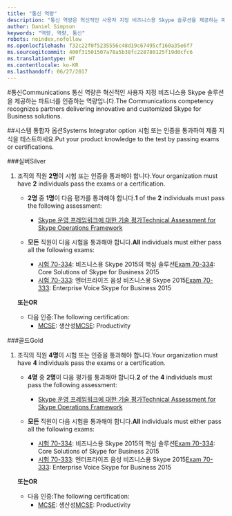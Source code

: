 ```yaml
---
title: "통신 역량"
description: "통신 역량은 혁신적인 사용자 지정 비즈니스용 Skype 솔루션을 제공하는 파트너를 인증하는 역량입니다."
author: Daniel Simpson
keywords: "역량, 역량, 통신"
robots: noindex,nofollow
ms.openlocfilehash: f32c22f0f5235556c48d19c67495cf160a35e6f7
ms.sourcegitcommit: 400f31501507a78a5b38fc228780125f19d0cfc6
ms.translationtype: HT
ms.contentlocale: ko-KR
ms.lasthandoff: 06/27/2017
---
```

#<a name="communications"></a><span data-ttu-id="613e6-104">통신</span><span class="sxs-lookup"><span data-stu-id="613e6-104">Communications</span></span>
<span data-ttu-id="613e6-105">통신 역량은 혁신적인 사용자 지정 비즈니스용 Skype 솔루션을 제공하는 파트너를 인증하는 역량입니다.</span><span class="sxs-lookup"><span data-stu-id="613e6-105">The Communications competency recognizes partners delivering innovative and customized Skype for Business solutions.</span></span>

##<a name="systems-integrator-option"></a><span data-ttu-id="613e6-106">시스템 통합자 옵션</span><span class="sxs-lookup"><span data-stu-id="613e6-106">Systems Integrator option</span></span>
<span data-ttu-id="613e6-107">시험 또는 인증을 통과하여 제품 지식을 테스트하세요.</span><span class="sxs-lookup"><span data-stu-id="613e6-107">Put your product knowledge to the test by passing exams or certifications.</span></span>
  
###<a name="silver"></a><span data-ttu-id="613e6-108">실버</span><span class="sxs-lookup"><span data-stu-id="613e6-108">Silver</span></span>

1. <span data-ttu-id="613e6-109">조직의 직원 **2명**이 시험 또는 인증을 통과해야 합니다.</span><span class="sxs-lookup"><span data-stu-id="613e6-109">Your organization must have **2** individuals pass the exams or a certification.</span></span>

    - <span data-ttu-id="613e6-110">**2명** 중 **1명**이 다음 평가를 통과해야 합니다.</span><span class="sxs-lookup"><span data-stu-id="613e6-110">**1** of the **2** individuals must pass the following assessment:</span></span>
        - [<span data-ttu-id="613e6-111">Skype 운영 프레임워크에 대한 기술 평가</span><span class="sxs-lookup"><span data-stu-id="613e6-111">Technical Assessment for Skype Operations Framework</span></span>](https://partneruniversity.microsoft.com/?whr=uri:MicrosoftAccount&courseId=16802&scoId=g6fMfp80C_5406265419)

    - <span data-ttu-id="613e6-112">**모든** 직원이 다음 시험을 통과해야 합니다.</span><span class="sxs-lookup"><span data-stu-id="613e6-112">**All** individuals must either pass all the following exams:</span></span>
        - <span data-ttu-id="613e6-113">[시험 70-334](https://www.microsoft.com/en-us/learning/exam-70-334.aspx): 비즈니스용 Skype 2015의 핵심 솔루션</span><span class="sxs-lookup"><span data-stu-id="613e6-113">[Exam 70-334](https://www.microsoft.com/en-us/learning/exam-70-334.aspx): Core Solutions of Skype for Business 2015</span></span>
        - <span data-ttu-id="613e6-114">[시험 70-333](https://www.microsoft.com/en-us/learning/exam-70-333.aspx): 엔터프라이즈 음성 비즈니스용 Skype 2015</span><span class="sxs-lookup"><span data-stu-id="613e6-114">[Exam 70-333](https://www.microsoft.com/en-us/learning/exam-70-333.aspx): Enterprise Voice Skype for Business 2015</span></span>

    **<span data-ttu-id="613e6-115">또는</span><span class="sxs-lookup"><span data-stu-id="613e6-115">OR</span></span>**

    - <span data-ttu-id="613e6-116">다음 인증:</span><span class="sxs-lookup"><span data-stu-id="613e6-116">The following certification:</span></span>
        - <span data-ttu-id="613e6-117">[MCSE](https://www.microsoft.com/en-us/learning/mcse-productivity-certification.aspx): 생산성</span><span class="sxs-lookup"><span data-stu-id="613e6-117">[MCSE](https://www.microsoft.com/en-us/learning/mcse-productivity-certification.aspx): Productivity</span></span>

###<a name="gold"></a><span data-ttu-id="613e6-118">골드</span><span class="sxs-lookup"><span data-stu-id="613e6-118">Gold</span></span>

1. <span data-ttu-id="613e6-119">조직의 직원 **4명**이 시험 또는 인증을 통과해야 합니다.</span><span class="sxs-lookup"><span data-stu-id="613e6-119">Your organization must have **4** individuals pass the exams or a certification.</span></span>

    - <span data-ttu-id="613e6-120">**4명** 중 **2명**이 다음 평가를 통과해야 합니다.</span><span class="sxs-lookup"><span data-stu-id="613e6-120">**2** of the **4** individuals must pass the following assessment:</span></span>
        - [<span data-ttu-id="613e6-121">Skype 운영 프레임워크에 대한 기술 평가</span><span class="sxs-lookup"><span data-stu-id="613e6-121">Technical Assessment for Skype Operations Framework</span></span>](https://partneruniversity.microsoft.com/?whr=uri:MicrosoftAccount&courseId=16802&scoId=g6fMfp80C_5406265419)

    - <span data-ttu-id="613e6-122">**모든** 직원이 다음 시험을 통과해야 합니다.</span><span class="sxs-lookup"><span data-stu-id="613e6-122">**All** individuals must either pass all the following exams:</span></span>
        - <span data-ttu-id="613e6-123">[시험 70-334](https://www.microsoft.com/en-us/learning/exam-70-334.aspx): 비즈니스용 Skype 2015의 핵심 솔루션</span><span class="sxs-lookup"><span data-stu-id="613e6-123">[Exam 70-334](https://www.microsoft.com/en-us/learning/exam-70-334.aspx): Core Solutions of Skype for Business 2015</span></span>
        - <span data-ttu-id="613e6-124">[시험 70-333](https://www.microsoft.com/en-us/learning/exam-70-333.aspx): 엔터프라이즈 음성 비즈니스용 Skype 2015</span><span class="sxs-lookup"><span data-stu-id="613e6-124">[Exam 70-333](https://www.microsoft.com/en-us/learning/exam-70-333.aspx): Enterprise Voice Skype for Business 2015</span></span>

    **<span data-ttu-id="613e6-125">또는</span><span class="sxs-lookup"><span data-stu-id="613e6-125">OR</span></span>**

    - <span data-ttu-id="613e6-126">다음 인증:</span><span class="sxs-lookup"><span data-stu-id="613e6-126">The following certification:</span></span>
        - <span data-ttu-id="613e6-127">[MCSE](https://www.microsoft.com/en-us/learning/mcse-productivity-certification.aspx): 생산성</span><span class="sxs-lookup"><span data-stu-id="613e6-127">[MCSE](https://www.microsoft.com/en-us/learning/mcse-productivity-certification.aspx): Productivity</span></span>


